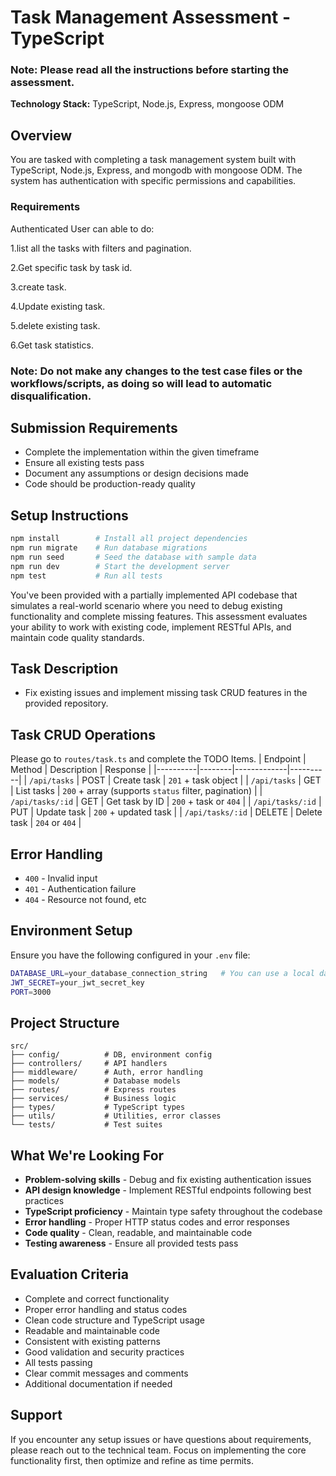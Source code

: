# Task Management Assessment - TypeScript

### Note: Please read all the instructions before starting the assessment.
 
**Technology Stack:** TypeScript, Node.js, Express, mongoose ODM

## Overview

You are tasked with completing a  task management system built with TypeScript, Node.js, Express, and mongodb with mongoose ODM. The system has authentication with specific permissions and capabilities.

### Requirements
Authenticated User can able to do:

1.list all the tasks with filters and pagination.

2.Get specific task by task id.

3.create task.

4.Update existing task.

5.delete existing task.

6.Get task statistics.

### Note: Do not make any changes to the test case files or the workflows/scripts, as doing so will lead to automatic disqualification.

## Submission Requirements
- Complete the implementation within the given timeframe
- Ensure all existing tests pass
- Document any assumptions or design decisions made
- Code should be production-ready quality

## Setup Instructions
```bash
npm install        # Install all project dependencies
npm run migrate    # Run database migrations
npm run seed       # Seed the database with sample data
npm run dev        # Start the development server
npm test           # Run all tests
```

You've been provided with a partially implemented API codebase that simulates a real-world scenario where you need to debug existing functionality and complete missing features. This assessment evaluates your ability to work with existing code, implement RESTful APIs, and maintain code quality standards.

## Task Description
- Fix existing issues and implement missing task CRUD features in the provided repository.

## Task CRUD Operations
Please go to `routes/task.ts` and complete the TODO Items.
| Endpoint | Method | Description | Response |
|----------|--------|-------------|----------|
| `/api/tasks` | POST | Create task | `201` + task object |
| `/api/tasks` | GET | List tasks | `200` + array (supports `status` filter, pagination) |
| `/api/tasks/:id` | GET | Get task by ID | `200` + task or `404` |
| `/api/tasks/:id` | PUT | Update task | `200` + updated task |
| `/api/tasks/:id` | DELETE | Delete task | `204` or `404` |

## Error Handling
- `400` - Invalid input
- `401` - Authentication failure  
- `404` - Resource not found, etc

## Environment Setup
Ensure you have the following configured in your `.env` file:
```bash
DATABASE_URL=your_database_connection_string   # You can use a local database URL or a remote database URL for testing.
JWT_SECRET=your_jwt_secret_key
PORT=3000
```

## Project Structure
```
src/
├── config/          # DB, environment config
├── controllers/     # API handlers
├── middleware/      # Auth, error handling
├── models/          # Database models
├── routes/          # Express routes
├── services/        # Business logic
├── types/           # TypeScript types
├── utils/           # Utilities, error classes
└── tests/           # Test suites
```

## What We're Looking For
- **Problem-solving skills** - Debug and fix existing authentication issues
- **API design knowledge** - Implement RESTful endpoints following best practices
- **TypeScript proficiency** - Maintain type safety throughout the codebase
- **Error handling** - Proper HTTP status codes and error responses 
- **Code quality** - Clean, readable, and maintainable code
- **Testing awareness** - Ensure all provided tests pass

## Evaluation Criteria
- Complete and correct functionality
- Proper error handling and status codes
- Clean code structure and TypeScript usage
- Readable and maintainable code
- Consistent with existing patterns
- Good validation and security practices
- All tests passing
- Clear commit messages and comments
- Additional documentation if needed


## Support
If you encounter any setup issues or have questions about requirements, please reach out to the technical team. Focus on implementing the core functionality first, then optimize and refine as time permits.
